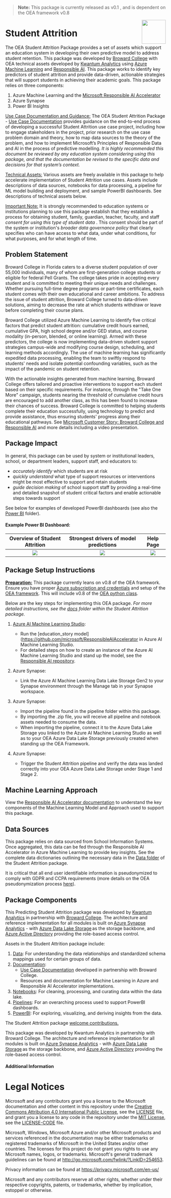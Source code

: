 > **Note:** This package is currently released as v0.1 , and is dependent on the OEA framework v0.8

<img align="right" height="75" src="https://github.com/microsoft/OpenEduAnalytics/blob/main/docs/pics/oea-logo-nobg.png">

# Student Attrition

The OEA Student Attrition Package provides a set of assets which support an education system in developing their own predictive model to address student retention. This package was developed by [Broward College](https://www.broward.edu/) with OEA technical assets developed by [Kwantum Analytics](https://www.kwantumedu.com/) using [Azure Machine Learning](https://azure.microsoft.com/en-us/products/machine-learning) and [Responsible AI](https://github.com/microsoft/ResponsibleAIAccelerator/tree/main). This package works to identify key predictors of student attrition and provide data-driven, actionable strategies that will support students in achieving their academic goals. This package relies on three components:

1. Azure Machine Learning and the [Microsoft Responsible AI Accelerator](https://github.com/microsoft/ResponsibleAIAccelerator)
2. Azure Synapse
3. Power BI Insights

<ins>Use Case Documentation and Guidance:</ins> The OEA Student Attrition Package - [Use Case Documentation](https://github.com/microsoft/OpenEduAnalytics/blob/main/packages/package_catalog/Student_Attrition/docs/OEA_Student_Attrition_Use_Case.pdf/) provides guidance on the end-to-end process of developing a successful Student Attrition use case project, including how to engage stakeholders in the project, prior research on the use case problem domain and theory, how to map data sources to the theory of the problem, and how to implement Microsoft’s Principles of Responsible Data and AI in the process of predictive modelling. <em> It is highly recommended this document be reviewed by any education system considering using this package, and that the documentation be revised to the specific data and decisions for that system’s context.</em>

<ins>Technical Assets:</ins> Various assets are freely available in this package to help accelerate implementation of Student Attrition use cases. Assets include descriptions of data sources, notebooks for data processing, a pipeline for ML model building and deployment, and sample PowerBI dashboards. See descriptions of technical assets below.

<ins>Important Note:</ins> It is strongly recommended to education systems or institutions planning to use this package establish that they establish a process for obtaining student, family, guardian, teacher, faculty, and staff <em> consent for using this type of student data </em>. This consent should be part of the system or institution's <em> broader data governance policy </em> that clearly specifies who can have access to what data, under what conditions, for what purposes, and for what length of time.

## Problem Statement

Broward College in Florida caters to a diverse student population of over 55,000 individuals, many of whom are first-generation college students or eligible for federal Pell Grants. The college takes pride in accepting every student and is committed to meeting their unique needs and challenges. Whether pursuing full-time degree programs or part-time certificates, each student comes with their own educational and career ambitions. To address the issue of student attrition, Broward College turned to data-driven solutions, aiming to decrease the rate at which students withdraw or leave before completing their course plans.

Broward College utilized Azure Machine Learning to identify five critical factors that predict student attrition: cumulative credit hours earned, cumulative GPA, high school degree and/or GED status, and course modality (in-person, blended, or online learning). Armed with these predictors, the college is now implementing data-driven student support strategies campus-wide and modifying course design, scheduling, and learning methods accordingly. The use of machine learning has significantly expedited data processing, enabling the team to swiftly respond to students' needs and isolate potential confounding variables, such as the impact of the pandemic on student retention.

With the actionable insights generated from machine learning, Broward College offers tailored and proactive interventions to support each student based on their specific requirements. For instance, through the "Take One More" campaign, students nearing the threshold of cumulative credit hours are encouraged to add another class, as this has been found to increase their chances of success. Broward College is committed to helping students complete their education successfully, using technology to predict and provide assistance, thus ensuring students' progress along their educational pathways. See [Microsoft Customer Story: Broward College and Responsible AI](https://customers.microsoft.com/en-us/story/1540738819088108006-broward-college-higher-education-azure) and more details including a video presentation.

## Package Impact

In general, this package can be used by system or institutional leaders, school, or department leaders, support staff, and educators to:
 - <em> accurately identify </em> which students are at risk
 - <em> quickly understand </em> what type of support resources or interventions might be most effective to support and retain students
 - <em> guide decision making </em> of school support staff by providing a real-time and detailed snapshot of student critical factors and enable actionable steps towards support

See below for examples of developed PowerBI dashboards (see also the [Power BI](https://github.com/microsoft/OpenEduAnalytics/blob/main/packages/package_catalog/Student_Attrition/powerbi/README.md/) folder).

#### Example Power BI Dashboard:

Overview of Student Attrition | Strongest drivers of model predictions | Help Page 
:-------------------------:|:-------------------------:|:-------------------------:
![](https://github.com/microsoft/OpenEduAnalytics/blob/a60b66be72e896272e947255ccb5303668684754/packages/package_catalog/Student_Attrition/docs/images/PBI_attrition_overview.png) | ![](https://github.com/microsoft/OpenEduAnalytics/blob/a60b66be72e896272e947255ccb5303668684754/packages/package_catalog/Student_Attrition/docs/images/PBI_attrition_drivers.png) | ![](https://github.com/microsoft/OpenEduAnalytics/blob/af1970efb37a09872f543143aa36f5ac375a307e/packages/package_catalog/Student_Attrition/docs/images/PBI_help.png)

## Package Setup Instructions

<ins><strong>Preparation:</ins></strong> This package currently leans on v0.8 of the OEA framework. Ensure you have proper [Azure subscription and credentials](https://github.com/microsoft/OpenEduAnalytics/tree/main/framework) and setup of the [OEA framework](https://github.com/microsoft/OpenEduAnalytics/tree/main/framework#setup-of-framework-assets). This will include v0.8 of the [OEA python class](https://github.com/microsoft/OpenEduAnalytics/blob/main/framework/synapse/notebook/OEA_py.ipynb).

Below are the key steps for implementing this OEA package. 
<em>For more detailed instructions, see the [docs](https://github.com/microsoft/OpenEduAnalytics/tree/ca35c80060a4653a873ff83ce4ff4cc3081aeb62/packages/package_catalog/Student_Attrition/docs#package-setup-instructions) folder within the Student Attrition package.</em>

1. [Azure AI Machine Learning Studio](https://azure.microsoft.com/en-us/products/machine-learning): 

   - Run the [education_story model](https://github.com/microsoft/ResponsibleAIAccelerator in Azure AI Machine Learning Studio. 
   - For detailed steps on how to create an instance of the Azure AI Machine Learning Studio and stand up the model, see the [Responsible AI repository](https://github.com/microsoft/ResponsibleAIAccelerator).

2. Azure Synapse: 
   - Link the Azure AI Machine Learning Data Lake Storage Gen2 to your Synapse environment through the Manage tab in your Synapse workspace. 

3. Azure Synapse:
   - Import the pipeline found in the pipeline folder within this package.
   - By importing the .zip file, you will receive all pipeline and notebook assets needed to consume the data.
   - When importing the pipeline, connect it to the Azure Data Lake Storage you linked to the Azure AI Machine Learning Studio as well as to your OEA Azure Data Lake Storage previously created when standing up the OEA Framework.

4. Azure Synapse:
   - Trigger the Student Attrition pipeline and verify the data was landed correctly into your OEA Azure Data Lake Storage under Stage 1 and Stage 2.

## Machine Learning Approach

View the [Responsible AI Accelerator documentation](https://github.com/microsoft/ResponsibleAIAccelerator) to understand the key components of the Machine Learning Model and Approach used to support this package.

## Data Sources

This package relies on data sourced from School Information Systems. Once aggregated, this data can be fed through the Responsible AI Accelerator in Azure Machine Learning to provide key insights. See the complete data dictionaries outlining the necessary data in the [Data folder](https://github.com/microsoft/OpenEduAnalytics/blob/main/packages/package_catalog/Student_Attrition/data/) of the Student Attrition package.

It is critical that all end user identifiable information is pseudonymized to comply with GDPR and CCPA requirements (more details on the OEA pseudonymization process [here](https://github.com/microsoft/OpenEduAnalytics/blob/main/packages/package_catalog/Predicting_Chronic_Absenteeism/data/README.md#pseudonymization-of-end-user-identifiable-information)).

## Package Components

This Predicting Student Attrition package was developed by [Kwantum Analytics](https://www.kwantumedu.com/) in partnership with [Broward College](https://broward.edu/). The architecture and reference implementation for all modules is built on [Azure Synapse Analytics](https://azure.microsoft.com/en-us/services/synapse-analytics/) - with [Azure Data Lake Storage](https://docs.microsoft.com/en-us/azure/storage/blobs/data-lake-storage-introduction) as the storage backbone, and [Azure Active Directory](https://azure.microsoft.com/en-us/services/active-directory/) providing the role-based access control.

Assets in the Student Attrition package include:

1. [Data](https://github.com/microsoft/OpenEduAnalytics/blob/main/packages/package_catalog/Student_Attrition/data/): For understanding the data relationships and standardized schema mappings used for certain groups of data.
2. [Documentation](https://github.com/microsoft/OpenEduAnalytics/blob/main/packages/package_catalog/Student_Attrition/docs/):
     - [Use Case Documentation](https://github.com/microsoft/OpenEduAnalytics/blob/main/packages/package_catalog/Student_Attrition/docs/OEA_Student_Attrition_Use_Case.docx) developed in partnership with Broward College.
     - Resources and documentation for Machine Learning in Azure and Responsible AI Accelerator implementations.
3. [Notebooks](https://github.com/microsoft/OpenEduAnalytics/blob/main/packages/package_catalog/Student_Attrition/notebooks/): For cleaning, processing, and curating data within the data lake.
4. [Pipelines](https://github.com/microsoft/OpenEduAnalytics/blob/main/packages/package_catalog/Student_Attrition/pipeline/): For an overarching process used to support PowerBI dashboards.
5. [PowerBI](https://github.com/microsoft/OpenEduAnalytics/blob/main/packages/package_catalog/Student_Attrition/powerbi/): For exploring, visualizing, and deriving insights from the data.

The Student Attrition package [welcome contributions.](https://github.com/microsoft/OpenEduAnalytics/blob/main/docs/license/CONTRIBUTING.md)

This package was developed by Kwantum Analytics in partnership with Broward College. The architecture and reference implementation for all modules is built on [Azure Synapse Analytics](https://azure.microsoft.com/en-us/services/synapse-analytics/) - with [Azure Data Lake Storage](https://docs.microsoft.com/en-us/azure/storage/blobs/data-lake-storage-introduction) as the storage backbone,  and [Azure Active Directory](https://azure.microsoft.com/en-us/services/active-directory/) providing the role-based access control.

#### Additional Information

# Legal Notices

Microsoft and any contributors grant you a license to the Microsoft documentation and other content
in this repository under the [Creative Commons Attribution 4.0 International Public License](https://creativecommons.org/licenses/by/4.0/legalcode),
see the [LICENSE](LICENSE) file, and grant you a license to any code in the repository under the [MIT License](https://opensource.org/licenses/MIT), see the
[LICENSE-CODE](LICENSE-CODE) file.

Microsoft, Windows, Microsoft Azure and/or other Microsoft products and services referenced in the documentation
may be either trademarks or registered trademarks of Microsoft in the United States and/or other countries.
The licenses for this project do not grant you rights to use any Microsoft names, logos, or trademarks.
Microsoft's general trademark guidelines can be found at <http://go.microsoft.com/fwlink/?LinkID=254653>.

Privacy information can be found at <https://privacy.microsoft.com/en-us/>

Microsoft and any contributors reserve all other rights, whether under their respective copyrights, patents,
or trademarks, whether by implication, estoppel or otherwise.
